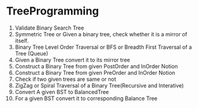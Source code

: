 # TreeProgramming
1. Validate Binary Search Tree
2. Symmetric Tree or Given a binary tree, check whether it is a mirror of itself.
3. Binary Tree Level Order Traversal or BFS or Breadth First Traversal  of a Tree (Queue)
4. Given a Binary Tree convert it to its mirror tree
5. Construct a Binary Tree from given PostOrder and InOrder Notion
6. Construct a Binary Tree from given PreOrder and InOrder Notion
7. Check if two given trees are same or not
8. ZigZag or Spiral Traversal of a Binary Tree(Recursive and Interative)
9. Convert A given BST to BalancedTree
10. For a given BST convert it to corresponding Balance Tree
